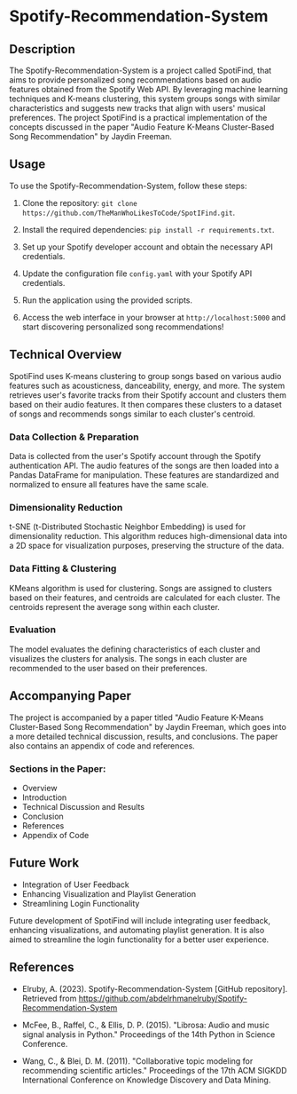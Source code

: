# Spotify-Recommendation-System

## Description
The Spotify-Recommendation-System is a project called SpotiFind, that aims to provide personalized song recommendations based on audio features obtained from the Spotify Web API. By leveraging machine learning techniques and K-means clustering, this system groups songs with similar characteristics and suggests new tracks that align with users' musical preferences. The project SpotiFind is a practical implementation of the concepts discussed in the paper "Audio Feature K-Means Cluster-Based Song Recommendation" by Jaydin Freeman.

## Usage
To use the Spotify-Recommendation-System, follow these steps:

1. Clone the repository: `git clone https://github.com/TheManWhoLikesToCode/SpotIFind.git`.

2. Install the required dependencies: `pip install -r requirements.txt`.

3. Set up your Spotify developer account and obtain the necessary API credentials.

4. Update the configuration file `config.yaml` with your Spotify API credentials.

5. Run the application using the provided scripts.

6. Access the web interface in your browser at `http://localhost:5000` and start discovering personalized song recommendations!

## Technical Overview
SpotiFind uses K-means clustering to group songs based on various audio features such as acousticness, danceability, energy, and more. The system retrieves user's favorite tracks from their Spotify account and clusters them based on their audio features. It then compares these clusters to a dataset of songs and recommends songs similar to each cluster's centroid.

### Data Collection & Preparation
Data is collected from the user's Spotify account through the Spotify authentication API. The audio features of the songs are then loaded into a Pandas DataFrame for manipulation. These features are standardized and normalized to ensure all features have the same scale.

### Dimensionality Reduction
t-SNE (t-Distributed Stochastic Neighbor Embedding) is used for dimensionality reduction. This algorithm reduces high-dimensional data into a 2D space for visualization purposes, preserving the structure of the data.

### Data Fitting & Clustering
KMeans algorithm is used for clustering. Songs are assigned to clusters based on their features, and centroids are calculated for each cluster. The centroids represent the average song within each cluster.

### Evaluation
The model evaluates the defining characteristics of each cluster and visualizes the clusters for analysis. The songs in each cluster are recommended to the user based on their preferences.

## Accompanying Paper
The project is accompanied by a paper titled "Audio Feature K-Means Cluster-Based Song Recommendation" by Jaydin Freeman, which goes into a more detailed technical discussion, results, and conclusions. The paper also contains an appendix of code and references.

### Sections in the Paper:
- Overview
- Introduction
- Technical Discussion and Results
- Conclusion
- References
- Appendix of Code

## Future Work
- Integration of User Feedback
- Enhancing Visualization and Playlist Generation
- Streamlining Login Functionality

Future development of SpotiFind will include integrating user feedback, enhancing visualizations, and automating playlist generation. It is also aimed to streamline the login functionality for a better user experience.

## References

- Elruby, A. (2023). Spotify-Recommendation-System [GitHub repository]. Retrieved from https://github.com/abdelrhmanelruby/Spotify-Recommendation-System

- McFee, B., Raffel, C., & Ellis, D. P. (2015). "Librosa: Audio and music signal analysis in Python." Proceedings of the 14th Python in Science Conference.

- Wang, C., & Blei, D. M. (2011). "Collaborative topic modeling for recommending scientific articles." Proceedings of the 17th ACM SIGKDD International Conference on Knowledge Discovery and Data Mining.
